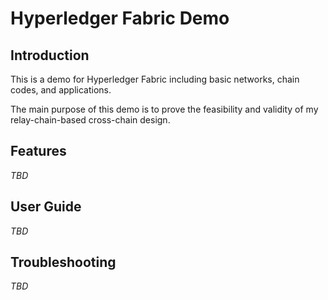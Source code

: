 # Hyperledger Fabric Demo

## Introduction

This is a demo for Hyperledger Fabric including basic networks, chain codes, and applications.

The main purpose of this demo is to prove the feasibility and validity of my relay-chain-based cross-chain design. 

## Features

*TBD*

## User Guide

*TBD*

## Troubleshooting

*TBD*